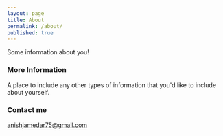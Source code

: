 ```yaml
---
layout: page
title: About
permalink: /about/
published: true
---
```


Some information about you!

### More Information

A place to include any other types of information that you'd like to include about yourself.

### Contact me

[anishjamedar75@gmail.com](mailto:anishjamedar75@gmail.com)
